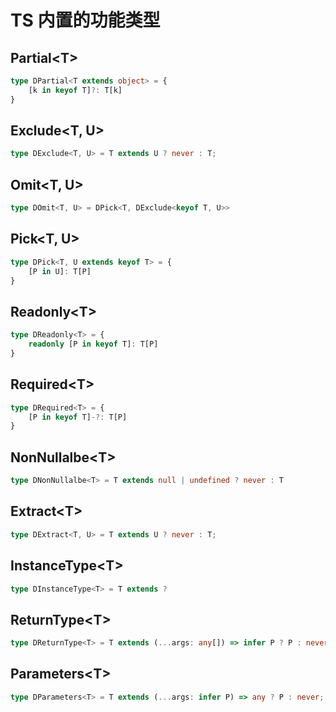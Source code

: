 # TS 内置的功能类型

## Partial\<T\>

```ts
type DPartial<T extends object> = {
    [k in keyof T]?: T[k]
}
```

## Exclude\<T, U\>

```ts
type DExclude<T, U> = T extends U ? never : T;
```


## Omit\<T, U\>

```ts
type DOmit<T, U> = DPick<T, DExclude<keyof T, U>>
```

## Pick\<T, U\>

```ts
type DPick<T, U extends keyof T> = {
    [P in U]: T[P] 
}
```

## Readonly\<T\>

```ts
type DReadonly<T> = {
    readonly [P in keyof T]: T[P]
}
```

## Required\<T\>

```ts
type DRequired<T> = {
    [P in keyof T]-?: T[P]
}
```

## NonNullalbe\<T\>

```ts
type DNonNullalbe<T> = T extends null | undefined ? never : T
```

## Extract\<T\>

```ts
type DExtract<T, U> = T extends U ? never : T;
```

## InstanceType\<T\>

```ts
type DInstanceType<T> = T extends ? 
```

## ReturnType\<T\>

```ts
type DReturnType<T> = T extends (...args: any[]) => infer P ? P : never;
```

## Parameters\<T\>

```ts
type DParameters<T> = T extends (...args: infer P) => any ? P : never;
```